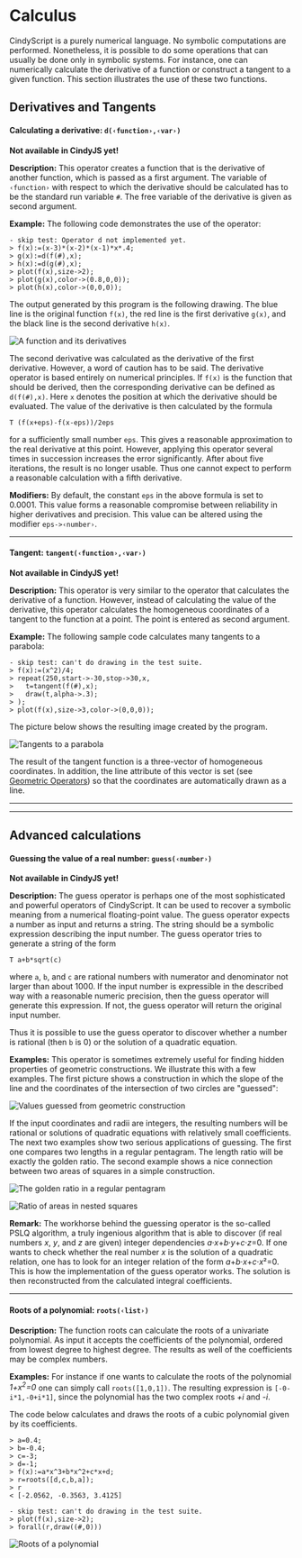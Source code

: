 #  Calculus

CindyScript is a purely numerical language.
No symbolic computations are performed.
Nonetheless, it is possible to do some operations that can usually be done only in symbolic systems.
For instance, one can numerically calculate the derivative of a function or construct a tangent to a given function.
This section illustrates the use of these two functions.

##  Derivatives and Tangents

#### Calculating a derivative: `d(‹function›,‹var›)`

**Not available in CindyJS yet!**

**Description:**
This operator creates a function that is the derivative of another function, which is passed as a first argument.
The variable of `‹function›` with respect to which the derivative should be calculated has to be the standard run variable `#`.
The free variable of the derivative is given as second argument.

**Example:**
The following code demonstrates the use of the operator:

    - skip test: Operator d not implemented yet.
    > f(x):=(x-3)*(x-2)*(x-1)*x*.4;
    > g(x):=d(f(#),x);
    > h(x):=d(g(#),x);
    > plot(f(x),size->2);
    > plot(g(x),color->(0.8,0,0));
    > plot(h(x),color->(0,0,0));

The output generated by this program is the following drawing.
The blue line is the original function `f(x)`, the red line is the first derivative `g(x)`, and the black line is the second derivative `h(x)`.

![A function and its derivatives](img/CurDisX.png)

The second derivative was calculated as the derivative of the first derivative.
However, a word of caution has to be said.
The derivative operator is based entirely on numerical principles.
If `f(x)` is the function that should be derived, then the corresponding derivative can be defined as `d(f(#),x)`.
Here `x` denotes the position at which the derivative should be evaluated.
The value of the derivative is then calculated by the formula

    T (f(x+eps)-f(x-eps))/2eps

for a sufficiently small number `eps`.
This gives a reasonable approximation to the real derivative at this point.
However, applying this operator several times in succession increases the error significantly.
After about five iterations, the result is no longer usable.
Thus one cannot expect to perform a reasonable calculation with a fifth derivative.

**Modifiers:**
By default, the constant `eps` in the above formula is set to 0.0001.
This value forms a reasonable compromise between reliability in higher derivatives and precision.
This value can be altered using the modifier `eps->‹number›`.

------

#### Tangent: `tangent(‹function›,‹var›)`

**Not available in CindyJS yet!**

**Description:**
This operator is very similar to the operator that calculates the derivative of a function.
However, instead of calculating the value of the derivative, this operator calculates the homogeneous coordinates of a tangent to the function at a point.
The point is entered as second argument.

**Example:**
The following sample code calculates many tangents to a parabola:

    - skip test: can't do drawing in the test suite.
    > f(x):=(x^2)/4;
    > repeat(250,start->-30,stop->30,x,
    >   t=tangent(f(#),x);
    >   draw(t,alpha->.3);
    > );
    > plot(f(x),size->3,color->(0,0,0));

The picture below shows the resulting image created by the program.

![Tangents to a parabola](img/ParabolaX.png)

The result of the tangent function is a three-vector of homogeneous coordinates.
In addition, the line attribute of this vector is set (see [Geometric Operators](Geometric_Operators.md)) so that the coordinates are automatically drawn as a line.

------

------

##  Advanced calculations

#### Guessing the value of a real number: `guess(‹number›)`

**Not available in CindyJS yet!**

**Description:**
The guess operator is perhaps one of the most sophisticated and powerful operators of CindyScript.
It can be used to recover a symbolic meaning from a numerical floating-point value.
The guess operator expects a number as input and returns a string.
The string should be a symbolic expression describing the input number.
The guess operator tries to generate a string of the form

    T a+b*sqrt(c)

where `a`, `b`, and `c` are rational numbers with numerator and denominator not larger than about 1000.
If the input number is expressible in the described way with a reasonable numeric precision, then the guess operator will generate this expression.
If not, the guess operator will return the original input number.

Thus it is possible to use the guess operator to discover whether a number is rational (then `b` is 0) or the solution of a quadratic equation.

**Examples:**
This operator is sometimes extremely useful for finding hidden properties of geometric constructions.
We illustrate this with a few examples.
The first picture shows a construction in which the slope of the line and the coordinates of the intersection of two circles are "guessed":

![Values guessed from geometric construction](img/GuessX.png)

If the input coordinates and radii are integers, the resulting numbers will be rational or solutions of quadratic equations with relatively small coefficients.
The next two examples show two serious applications of guessing.
The first one compares two lengths in a regular pentagram.
The length ratio will be exactly the golden ratio.
The second example shows a nice connection between two areas of squares in a simple construction.

![The golden ratio in a regular pentagram](img/Guess2X.png)

![Ratio of areas in nested squares](img/Guess3X.png)

**Remark:**
The workhorse behind the guessing operator is the so-called PSLQ algorithm, a truly ingenious algorithm that is able to discover (if real numbers *x*, *y*, and *z* are given) integer dependencies *a*·*x*+*b*·*y*+*c*·*z*=0.
If one wants to check whether the real number *x* is the solution of a quadratic relation, one has to look for an integer relation of the form *a*+*b*·*x*+*c*·*x*²=0.
This is how the implementation of the guess operator works.
The solution is then reconstructed from the calculated integral coefficients.

------

#### Roots of a polynomial: `roots(‹list›)`

**Description:**
The function roots can calculate the roots of a univariate polynomial.
As input it accepts the coefficients of the polynomial, ordered from lowest degree to highest degree.
The results as well of the coefficients may be complex numbers.

**Examples:**
For instance if one wants to calculate the roots of the polynomial *1+x<sup>2</sup>=0* one can simply call `roots([1,0,1])`.
The resulting expression is `[-0-i*1,-0+i*1]`, since the polynomial has the two complex roots *+i* and *-i*.

The code below calculates and draws the roots of a cubic polynomial given by its coefficients.

    > a=0.4;
    > b=-0.4;
    > c=-3;
    > d=-1;
    > f(x):=a*x^3+b*x^2+c*x+d;
    > r=roots([d,c,b,a]);
    > r
    < [-2.0562, -0.3563, 3.4125]

    - skip test: can't do drawing in the test suite.
    > plot(f(x),size->2);
    > forall(r,draw((#,0)))

![Roots of a polynomial](img/RootsX.png)
